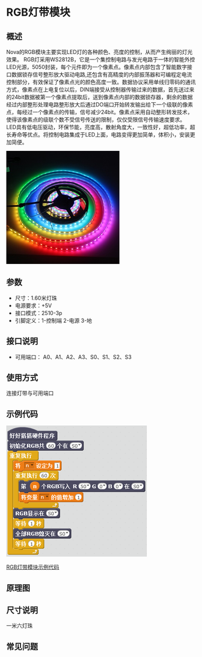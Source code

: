 # RGB灯带模块

## 概述

Nova的RGB模块主要实现LED灯的各种颜色、亮度的控制，从而产生绚丽的灯光效果。 RGB灯采用WS2812B，它是一个集控制电路与发光电路于一体的智能外控LED光源，5050封装，每个元件即为一个像素点。像素点内部包含了智能数字接口数据锁存信号整形放大驱动电路,还包含有高精度的内部振荡器和可编程定电流控制部分，有效保证了像素点光的颜色高度一致。数据协议采用单线归零码的通讯方式，像素点在上电复位以后，DIN端接受从控制器传输过来的数据，首先送过来的24bit数据被第一个像素点提取后，送到像素点内部的数据锁存器，剩余的数据经过内部整形处理电路整形放大后通过DO端口开始转发输出给下一个级联的像素点，每经过一个像素点的传输，信号减少24bit。像素点采用自动整形转发技术，使得该像素点的级联个数不受信号传送的限制，仅仅受限信号传输速度要求。 LED具有低电压驱动，环保节能，亮度高，散射角度大，一致性好，超低功率，超长寿命等优点。将控制电路集成于LED上面，电路变得更加简单，体积小，安装更加简便。

![](../../.gitbook/assets/timg%20%281%29.jpg)

## 参数

* 尺寸：1.60米灯珠
* 电源要求：+5V
* 接口模式：2510-3p
* 引脚定义：1-控制端 2-电源 3-地

## 接口说明

* 可用端口： A0、A1、A2、A3、S0、S1、S2、S3

## 使用方式

连接灯带与可用端口

## 示例代码

![](../../.gitbook/assets/nova-rgb.png)

[RGB灯带模块示例代码](http://www.haohaodada.com/show.php?id=947363)

## 原理图

## 尺寸说明

一米六灯珠

## 常见问题

